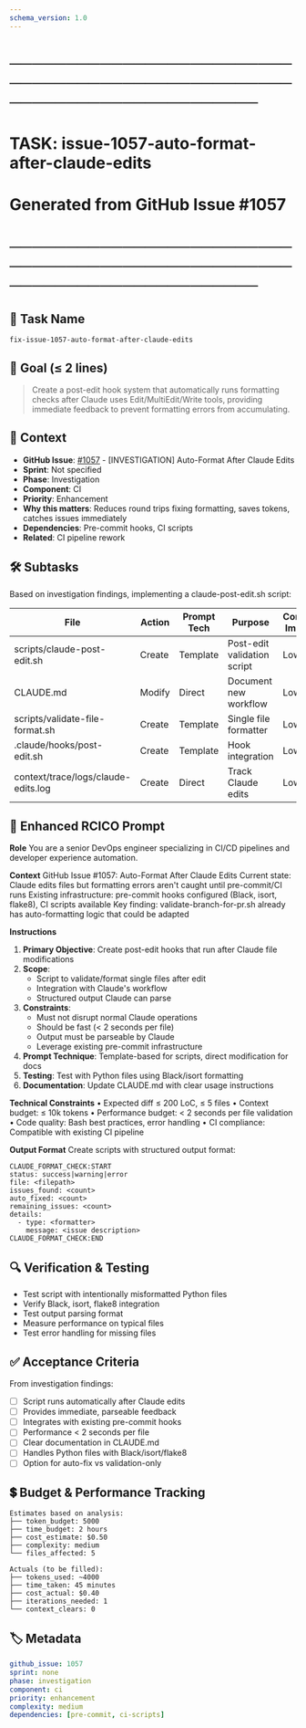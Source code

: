 ```yaml
---
schema_version: 1.0
---
```


# ────────────────────────────────────────────────────────────────────────
# TASK: issue-1057-auto-format-after-claude-edits
# Generated from GitHub Issue #1057
# ────────────────────────────────────────────────────────────────────────

## 📌 Task Name
`fix-issue-1057-auto-format-after-claude-edits`

## 🎯 Goal (≤ 2 lines)
> Create a post-edit hook system that automatically runs formatting checks after Claude uses Edit/MultiEdit/Write tools, providing immediate feedback to prevent formatting errors from accumulating.

## 🧠 Context
- **GitHub Issue**: [#1057](https://github.com/credentum/agent-context-template/issues/1057) - [INVESTIGATION] Auto-Format After Claude Edits
- **Sprint**: Not specified
- **Phase**: Investigation
- **Component**: CI
- **Priority**: Enhancement
- **Why this matters**: Reduces round trips fixing formatting, saves tokens, catches issues immediately
- **Dependencies**: Pre-commit hooks, CI scripts
- **Related**: CI pipeline rework

## 🛠️ Subtasks
Based on investigation findings, implementing a claude-post-edit.sh script:

| File | Action | Prompt Tech | Purpose | Context Impact |
|------|--------|-------------|---------|----------------|
| scripts/claude-post-edit.sh | Create | Template | Post-edit validation script | Low |
| CLAUDE.md | Modify | Direct | Document new workflow | Low |
| scripts/validate-file-format.sh | Create | Template | Single file formatter | Low |
| .claude/hooks/post-edit.sh | Create | Template | Hook integration | Low |
| context/trace/logs/claude-edits.log | Create | Direct | Track Claude edits | Low |

## 📝 Enhanced RCICO Prompt
**Role**
You are a senior DevOps engineer specializing in CI/CD pipelines and developer experience automation.

**Context**
GitHub Issue #1057: Auto-Format After Claude Edits
Current state: Claude edits files but formatting errors aren't caught until pre-commit/CI runs
Existing infrastructure: pre-commit hooks configured (Black, isort, flake8), CI scripts available
Key finding: validate-branch-for-pr.sh already has auto-formatting logic that could be adapted

**Instructions**
1. **Primary Objective**: Create post-edit hooks that run after Claude file modifications
2. **Scope**:
   - Script to validate/format single files after edit
   - Integration with Claude's workflow
   - Structured output Claude can parse
3. **Constraints**:
   - Must not disrupt normal Claude operations
   - Should be fast (< 2 seconds per file)
   - Output must be parseable by Claude
   - Leverage existing pre-commit infrastructure
4. **Prompt Technique**: Template-based for scripts, direct modification for docs
5. **Testing**: Test with Python files using Black/isort formatting
6. **Documentation**: Update CLAUDE.md with clear usage instructions

**Technical Constraints**
• Expected diff ≤ 200 LoC, ≤ 5 files
• Context budget: ≤ 10k tokens
• Performance budget: < 2 seconds per file validation
• Code quality: Bash best practices, error handling
• CI compliance: Compatible with existing CI pipeline

**Output Format**
Create scripts with structured output format:
```
CLAUDE_FORMAT_CHECK:START
status: success|warning|error
file: <filepath>
issues_found: <count>
auto_fixed: <count>
remaining_issues: <count>
details:
  - type: <formatter>
    message: <issue description>
CLAUDE_FORMAT_CHECK:END
```

## 🔍 Verification & Testing
- Test script with intentionally misformatted Python files
- Verify Black, isort, flake8 integration
- Test output parsing format
- Measure performance on typical files
- Test error handling for missing files

## ✅ Acceptance Criteria
From investigation findings:
- [ ] Script runs automatically after Claude edits
- [ ] Provides immediate, parseable feedback
- [ ] Integrates with existing pre-commit hooks
- [ ] Performance < 2 seconds per file
- [ ] Clear documentation in CLAUDE.md
- [ ] Handles Python files with Black/isort/flake8
- [ ] Option for auto-fix vs validation-only

## 💲 Budget & Performance Tracking
```
Estimates based on analysis:
├── token_budget: 5000
├── time_budget: 2 hours
├── cost_estimate: $0.50
├── complexity: medium
└── files_affected: 5

Actuals (to be filled):
├── tokens_used: ~4000
├── time_taken: 45 minutes
├── cost_actual: $0.40
├── iterations_needed: 1
└── context_clears: 0
```

## 🏷️ Metadata
```yaml
github_issue: 1057
sprint: none
phase: investigation
component: ci
priority: enhancement
complexity: medium
dependencies: [pre-commit, ci-scripts]
```
